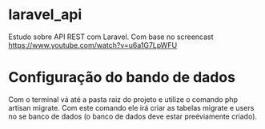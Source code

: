 # laravel_api
Estudo sobre API REST com Laravel. Com base no screencast https://www.youtube.com/watch?v=u6a1G7LpWFU
# Configuração do bando de dados
Com o terminal vá até a pasta raiz do projeto e utilize o comando php artisan migrate.
Com este comando ele irá criar as tabelas migrate e users no se banco de dados (o banco de dados deve estar preéviamente criado). 


